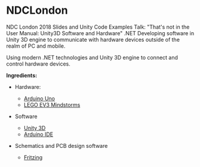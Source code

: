 # NDCLondon
NDC London 2018 Slides and Unity Code Examples
Talk: "That's not in the User Manual: Unity3D Software and Hardware"
.NET
Developing software in Unity 3D engine to communicate with hardware devices outside of the realm of PC and mobile.

Using modern .NET technologies and Unity 3D engine to connect and control hardware devices.

**Ingredients:**

* Hardware:
  * [Arduino Uno](https://www.arduino.cc/) 
  * [LEGO EV3 Mindstorms](https://www.lego.com/en-us/mindstorms) 

* Software 
  * [Unity 3D](https://www.unity3d.com/) 
  * [Arduino IDE](https://www.arduino.cc/en/Main/Software) 
  
* Schematics and PCB design software
  * [Fritzing](http://fritzing.org/home/)
